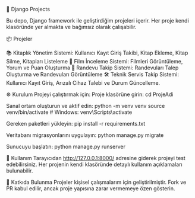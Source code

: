 🚀 Django Projects

Bu depo, Django framework ile geliştirdiğim projeleri içerir.
Her proje kendi klasöründe yer almakta ve bağımsız olarak çalışabilir.

📦 Projeler

📚 Kitaplık Yönetim Sistemi: Kullanıcı Kayıt Giriş Takibi, Kitap Ekleme, Kitap Silme, Kitapları Listeleme
🎥 Film İnceleme Sistemi: Filmleri Görüntüleme, Yorum ve Puan Oluşturma
📅 Randevu Takip Sistemi: Randevuları Talep Oluşturma ve Randevuları Görüntüleme
🛠 Teknik Servis Takip Sistemi: Kullanıcı Kayıt Giriş, Arızalı Cihaz Talebi ve Durum Güncelleme.

⚙️ Kurulum
Projeyi çalıştırmak için:
Proje klasörüne girin:
cd ProjeAdi

Sanal ortam oluşturun ve aktif edin:
python -m venv venv
source venv/bin/activate   # Windows: venv\Scripts\activate

Gereken paketleri yükleyin:
pip install -r requirements.txt

Veritabanı migrasyonlarını uygulayın:
python manage.py migrate

Sunucuyu başlatın:
python manage.py runserver

👀 Kullanım
Tarayıcıdan http://127.0.0.1:8000/ adresine giderek projeyi test edebilirsiniz.
Her projenin kendi klasöründe detaylı kullanım açıklamaları bulunabilir.

🤝 Katkıda Bulunma
Projeler kişisel çalışmalarım için geliştirilmiştir. Fork ve PR kabul edilir, ancak proje yapısına zarar vermemeye özen gösterin.
